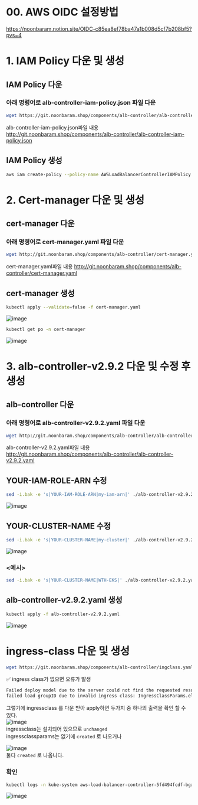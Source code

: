 # 00. AWS OIDC 설정방법
https://noonbaram.notion.site/OIDC-c85ea8ef78ba47a1b008d5cf7b208bf5?pvs=4  

# 1. IAM Policy 다운 및 생성
## IAM Policy 다운
### 아래 명령어로 alb-controller-iam-policy.json 파일 다운
```bash
wget https://git.noonbaram.shop/components/alb-controller/alb-controller-iam-policy.json
```
alb-controller-iam-policy.json파일 내용 http://git.noonbaram.shop/components/alb-controller/alb-controller-iam-policy.json  

## IAM Policy 생성
```bash
aws iam create-policy --policy-name AWSLoadBalancerControllerIAMPolicy --policy-document file://alb-controller-iam-policy.json
```

# 2. Cert-manager 다운 및 생성
## cert-manager 다운
### 아래 명령어로 cert-manager.yaml 파일 다운
```bash
wget http://git.noonbaram.shop/components/alb-controller/cert-manager.yaml
```  
cert-manager.yaml파일 내용 http://git.noonbaram.shop/components/alb-controller/cert-manager.yaml  
## cert-manager 생성
```bash
kubectl apply --validate=false -f cert-manager.yaml
```
![image](https://github.com/user-attachments/assets/3c756950-143a-4ee8-b205-9e12ebe13a5c)  
```bash
kubectl get po -n cert-manager
```  
![image](https://github.com/NoonBaRam/noonbaram.github.io/assets/132915445/ce4a55e0-c160-44e1-b26e-63929648e726)  

# 3. alb-controller-v2.9.2 다운 및 수정 후 생성
## alb-controller 다운
### 아래 명령어로 alb-controller-v2.9.2.yaml 파일 다운
```bash
wget http://git.noonbaram.shop/components/alb-controller/alb-controller-v2.9.2.yaml
```  
alb-controller-v2.9.2.yaml파일 내용 http://git.noonbaram.shop/components/alb-controller/alb-controller-v2.9.2.yaml  
## YOUR-IAM-ROLE-ARN 수정
```bash
sed -i.bak -e 's|YOUR-IAM-ROLE-ARN|my-iam-arn|' ./alb-controller-v2.9.2.yaml
```  
![image](https://github.com/user-attachments/assets/7202a744-b80f-4692-b3f2-70e755fdc606)  

## YOUR-CLUSTER-NAME 수정
```bash
sed -i.bak -e 's|YOUR-CLUSTER-NAME|my-cluster|' ./alb-controller-v2.9.2.yaml
```  
![image](https://github.com/user-attachments/assets/7f7b5246-3eec-4c7e-9825-0d79104f611c)  

### <예시>
```bash
sed -i.bak -e 's|YOUR-CLUSTER-NAME|WTH-EKS|' ./alb-controller-v2.9.2.yaml
```  

## alb-controller-v2.9.2.yaml 생성
```bash
kubectl apply -f alb-controller-v2.9.2.yaml
```  
![image](https://github.com/user-attachments/assets/9e830216-0d55-454b-91df-6b1bfc9e4b55)  

# ingress-class 다운 및 생성

```bash
wget https://git.noonbaram.shop/components/alb-controller/ingclass.yaml && kubectl apply -f ingclass.yaml
```

✅ ingress class가 없으면 오류가 발생  

```html
Failed deploy model due to the server could not find the requested resource (post targetgroupbindings.elbv2.k8s.aws)
failed load groupID due to invalid ingress class: IngressClassParams.elbv2.k8s.aws "alb" not found
```  
그렇기에 ingressclass 를 다운 받아 apply하면 두가지 중 하나의 출력을 확인 할 수 있다.  
![image](https://github.com/NoonBaRam/noonbaram.github.io/assets/132915445/9c39d278-e5a3-4240-891d-2e5f39b5c8ab)  
ingressclass는 설치되어 있으므로 `unchanged`  
ingressclassparams는 없기에 `created` 로 나오거나   

![image](https://github.com/user-attachments/assets/a18647db-6ac2-43bd-9c37-db2f46575f4a)  
둘다 `created` 로 나옵니다.   

### 확인
```bash
kubectl logs -n kube-system aws-load-balancer-controller-5fd494fcdf-bgxwb
```  
![image](https://github.com/user-attachments/assets/34d143c4-ceb0-4df9-9fd2-5c96270b4fad)  
